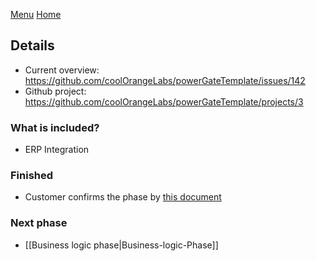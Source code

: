 [Menu](../README.md) [Home](./home.md)
## Details

+ Current overview: https://github.com/coolOrangeLabs/powerGateTemplate/issues/142
+ Github project: https://github.com/coolOrangeLabs/powerGateTemplate/projects/3

### What is included?

+ ERP Integration

### Finished

+ Customer confirms the phase by [this document](https://teams.microsoft.com/l/file/1CD3DBD9-AF2C-4DC9-8835-0A3CEF4FC2B5?tenantId=2f975c6c-1264-471f-a313-47c70f0f58e4&fileType=docx&objectUrl=https%3A%2F%2Fcoolorange.sharepoint.com%2Fsites%2FProjects49%2FDocumenti%20condivisi%2FGeneral%2FAbnahmeprotokoll%20f%C3%BCr%20powerGate%20Konfigurationsphase.docx&baseUrl=https%3A%2F%2Fcoolorange.sharepoint.com%2Fsites%2FProjects49&serviceName=teams&threadId=19:e919cb3a2e944dfda4b9fc42ab295475@thread.skype&groupId=a149b8fc-571d-4fc4-bfb7-c2ba33d1e5b6)

### Next phase

+ [[Business logic phase|Business-logic-Phase]]
